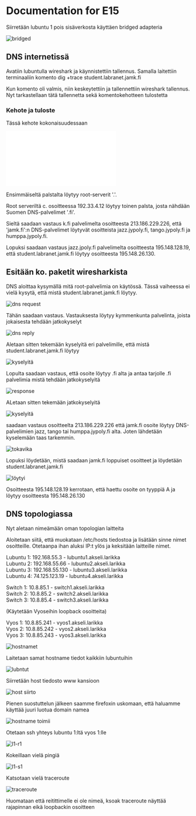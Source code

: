 # Documentation for E15

Siirretään lubuntu 1 pois sisäverkosta käyttäen bridged adapteria

![bridged](./E15/bridged.png)

## DNS internetissä

Avatiin lubuntulla wireshark ja käynnistettiin tallennus. Samalla laitettiin terminaaliin komento dig +trace student.labranet.jamk.fi

Kun komento oli valmis, niin keskeytettiin ja tallennettiin wireshark tallennus. Nyt tarkastellaan tätä tallennetta sekä komentokehotteen tulostetta

### Kehote ja tuloste

Tässä kehote kokonaisuudessaan

![dig+trace](./E15/dig+trace.txt)

Ensimmäiseltä palstalta löytyy root-serverit '.'.

Root serveriltä c. osoitteessa 192.33.4.12 löytyy toinen palsta, josta nähdään Suomen DNS-palvelimet '.fi'.

Sieltä saadaan vastaus k.fi palvelimelta osoitteesta 213.186.229.226, että 'jamk.fi':n DNS-palvelimet löytyvät osoitteista jazz.jypoly.fi, tango.jypoly.fi ja humppa.jypoly.fi.

Lopuksi saadaan vastaus jazz.jpoly.fi palvelimelta osoitteesta 195.148.128.19, että student.labranet.jamk.fi löytyy osoitteesta 195.148.26.130.

## Esitään ko. paketit wiresharkista

DNS aloittaa kysymällä mitä root-palvelimia on käytössä. Tässä vaiheessa ei vielä kysytä, että mistä student.labranet.jamk.fi löytyy.

![dns request](./E15/dnsrequest.png)

Tähän saadaan vastaus. Vastauksesta löytyy kymmenkunta palvelinta, joista jokaisesta tehdään jatkokyselyt

![dns reply](./E15/dnsreply.png)

Aletaan sitten tekemään kyselyitä eri palvelimille, että mistä student.labranet.jamk.fi löytyy

![kyselyitä](./E15/kyselyita.png)

Lopulta saadaan vastaus, että osoite löytyy .fi alta ja antaa tarjolle .fi palvelimia mistä tehdään jatkokyselyitä

![response](./E15/response.png)

ALetaan sitten tekemään jatkokyselyitä

![kyselyitä](./E15/jatkokys.png)

saadaan vastaus osoitteelta 213.186.229.226 että jamk.fi osoite löytyy DNS-palvelimien jazz, tango tai humppa.jypoly.fi alta. Joten lähdetään kyselemään taas tarkemmin.

![tokavika](./E15/tokavikavastaus.png)

Lopuksi löydetään, mistä saadaan jamk.fi loppuiset osoitteet ja löydetään student.labranet.jamk.fi

![löytyi](./E15/löytyi.png)

Osoitteesta 195.148.128.19 kerrotaan, että haettu osoite on tyyppiä A ja löytyy osoitteesta 195.148.26.130

## DNS topologiassa

Nyt aletaan nimeämään oman topologian laitteita

Aloitetaan siitä, että muokataan /etc/hosts tiedostoa ja lisätään sinne nimet osoitteille. Otetaanpa ihan aluksi IP:t ylös ja keksitään laitteille nimet.

Lubuntu 1: 192.168.55.3 - lubuntu1.akseli.larikka</br>
Lubuntu 2: 192.168.55.66 - lubuntu2.akseli.larikka</br>
Lubuntu 3: 192.168.55.130 - lubuntu3.akseli.larikka</br>
Lubuntu 4: 74.125.123.19 - lubuntu4.akseli.larikka</br>

Switch 1: 10.8.85.1 - switch1.akseli.larikka</br>
Switch 2: 10.8.85.2 - switch2.akseli.larikka</br>
Switch 3: 10.8.85.4 - switch3.akseli.larikka</br>

(Käytetään Vyoseihin loopback osoitteita)

Vyos 1: 10.8.85.241 - vyos1.akseli.larikka</br>
Vyos 2: 10.8.85.242 - vyos2.akseli.larikka</br>
Vyos 3: 10.8.85.243 - vyos3.akseli.larikka

![hostnamet](./E15/hostname.png)

Laitetaan samat hostname tiedot kaikkiin lubuntuihin

![lubntut](./E15/kaikkilubuntut.png)

Siirretään host tiedosto www kansioon

![host siirto](./E15/hostitsiirto.png)

Pienen suostuttelun jälkeen saamme firefoxin uskomaan, että haluamme käyttää juuri luotua domain namea

![hostname toimii](./E15/hostname%20toimii.png)

Otetaan ssh yhteys lubuntu 1:ltä vyos 1:lle

![l1-r1](./E15/l1-r1.png)

Kokeillaan vielä pingiä

![l1-s1](./E15/pinghost.png)

Katsotaan vielä traceroute

![traceroute](./E15/traceroute.png)

Huomataan että reitittimelle ei ole nimeä, ksoak traceroute näyttää rajapinnan eikä loopbackin osoitteen